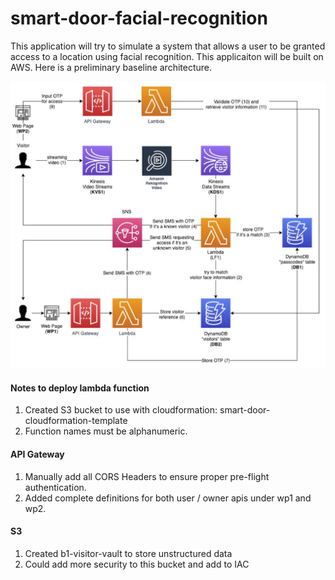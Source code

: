 # smart-door-facial-recognition



This application will try to simulate a system that allows a user to be granted access to a location using facial recognition. This applicaiton will be built on AWS. Here is a preliminary baseline architecture. 



![](images/door-architecture.png)




#### Notes to deploy lambda function
1. Created S3 bucket to use with cloudformation: smart-door-cloudformation-template
2. Function names must be alphanumeric.



#### API Gateway
1. Manually add all CORS Headers to ensure proper pre-flight authentication.
2. Added complete definitions for both user / owner apis under wp1 and wp2.


#### S3
1. Created b1-visitor-vault to store unstructured data
2. Could add more security to this bucket and add to IAC
